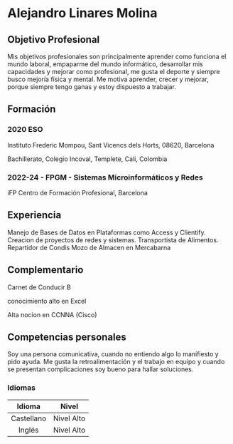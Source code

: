 
# **Alejandro Linares Molina**
## Objetivo Profesional
Mis objetivos profesionales son principalmente aprender como funciona el mundo laboral, empaparme del mundo informático, desarrollar mis capacidades y mejorar como profesional, me gusta el deporte y siempre busco mejoría física y mental. Me motiva aprender, crecer y mejorar, porque siempre tengo ganas y estoy dispuesto a trabajar.

## Formación
### 2020 ESO
Instituto Frederic Mompou, Sant Vicencs dels Horts, 08620, Barcelona

Bachillerato, Colegio Incoval, Templete, Cali, Colombia

### 2022-24 - FPGM - Sistemas Microinformáticos y Redes
iFP Centro de Formación Profesional, Barcelona

## Experiencia
Manejo de Bases de Datos en Plataformas como Access y Clientify.
Creacion de proyectos de redes y sistemas.
Transportista de Alimentos.
Repartidor de Condis
Mozo de Almacen en Mercabarna

## Complementario
Carnet de Conducir B

conocimiento alto en Excel

Alta nocion en CCNNA (Cisco) 

## Competencias personales
Soy una persona comunicativa, cuando no entiendo algo lo manifiesto y pido ayuda. Me gusta la retroalimentación y el trabajo en equipo y cuando se presentan complicaciones soy bueno para hallar soluciones.
 
### Idiomas
| Idioma | Nivel |
|:---:|   :---:|
|Castellano | Nivel Alto|
|Inglés| Nivel Alto|
